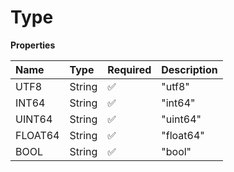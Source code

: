 # Type

**Properties**

| Name    | Type   | Required | Description |
| :------ | :----- | :------- | :---------- |
| UTF8    | String | ✅       | "utf8"      |
| INT64   | String | ✅       | "int64"     |
| UINT64  | String | ✅       | "uint64"    |
| FLOAT64 | String | ✅       | "float64"   |
| BOOL    | String | ✅       | "bool"      |

<!-- This file was generated by liblab | https://liblab.com/ -->
